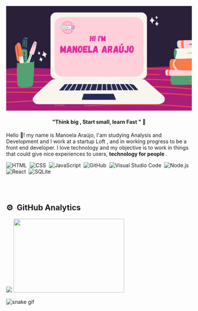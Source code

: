 <!--  :![](https://github.com/Manuua/Manuua/upload/main)
### <h2 align="center" > Olá ! Eu sou Manoela Araújo 😁</h2>  -->

 <img  src = "https://github.com/Manuua/Manuua/blob/main/HI%20I'M%20MANU.jpg" /> 
 <h4 align="center" > "Think big , Start small, learn Fast " 💭 </h4> 
 
<p>    Hello 🙂!  my name is Manoela Araújo, I'am studying Analysis and Development and I work at a startup Loft , and in working progress to be a front end developer. I love technology and my objective is to work in things that could give nice experiences to users, <b> technology for people</b> .</p>
 
 
<!--  <div >
    <a href =" https://www.linkedin.com/in/manoela-araujo-2021/" target "_blank"><img src = "https://img.shields.io/badge/LinkedIn-0077B5?style=for-the-badge&logo=linkedin&logoColor=white"></a>
  </div> -->
<!-- //(https://github.com/Manuua/github-readme-stats) -->


 <a hrfe ="https://github.com/Manuua" > </a>
 
 
<!--  ## 🛠 &nbsp;Technologies  -->
 
![HTML](https://img.shields.io/badge/-HTML-05122A?style=flat&logo=HTML5)&nbsp;
![CSS](https://img.shields.io/badge/-CSS-05122A?style=flat&logo=CSS3&logoColor=1572B6)&nbsp;
![JavaScript](https://img.shields.io/badge/-JavaScript-05122A?style=flat&logo=javascript)&nbsp;
![GitHub](https://img.shields.io/badge/-GitHub-05122A?style=flat&logo=github)&nbsp;
![Visual Studio Code](https://img.shields.io/badge/-Visual%20Studio%20Code-05122A?style=flat&logo=visual-studio-code&logoColor=007ACC)&nbsp;
![Node.js](https://img.shields.io/badge/-Node.js-05122A?style=flat&logo=node.js)&nbsp;
![React](https://img.shields.io/badge/-React-05122A?style=flat&logo=react)&nbsp;
![SQLite](https://img.shields.io/badge/-SQLite-05122A?style=flat&logo=sqlite)&nbsp;
  
 <br></br>
  ## ⚙️ &nbsp;GitHub Analytics

<p align="left">
   
   <img height="200em" src = "https://github-readme-stats.vercel.app/api?username=Manuua&theme=synthwave&show_icons=true"/>
   <img width="300em" height="200em" src= "https://github-readme-stats.vercel.app/api/top-langs/?username=Manuua&theme=synthwave&show_icons=true&langs_count=8)](https://github.com/Manuua/github-readme-stats"/>
 
  
 
 ![snake gif](https://github.com/Manuua/Manuua/blob/output/github-contribution-grid-snake.svg)

